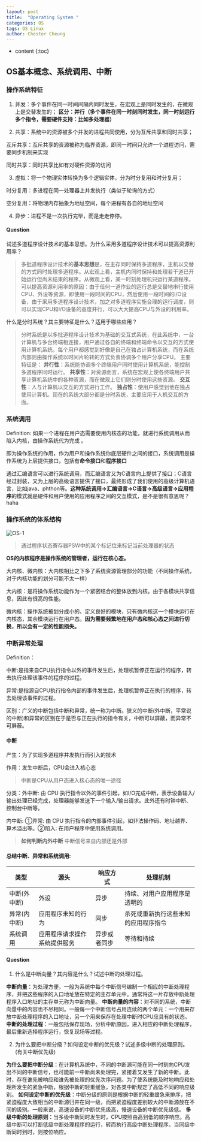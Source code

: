 ```yaml
---
layout: post
title:  "Operating System "
categories: OS
tags: OS Linux
author: Chester Cheung
---
```


* content
{:toc}


## OS基本概念、系统调用、中断

### 操作系统特征

1. 并发：多个事件在同一时间间隔内同时发生，在宏观上是同时发生的，在微观上是交替发生的；
**区分：并行（多个事件在同一时刻同时发生，同一时刻运行多个指令，需要硬件支持：比如多处理器）**






2. 共享：系统中的资源被多个并发的进程共同使用，分为互斥共享和同时共享；

互斥共享：互斥共享的资源被称为临界资源，即同一时间只允许一个进程访问，需要同步机制来实现

同时共享：同时共享比如有对硬件资源的访问

3. 虚拟：将一个物理实体转换为多个逻辑实体，分为时分复用和时分复用；

时分复用：多进程在同一处理器上并发执行（类似于轮询的方式）

空分复用：将物理内存抽象为地址空间，每个进程有各自的地址空间

4. 异步：进程不是一次执行完毕，而是走走停停。

#### Question

试述多道程序设计技术的基本思想。为什么采用多道程序设计技术可以提高资源利用率？

> 多批道程序设计技术的**基本思想**是，在主存同时保持多道程序，主机以交替的方式同时处理多道程序。从宏观上看，主机内同时保持和处理若干道已开始运行但尚未结束的程序。从微观上看，某一时刻处理机只运行某道程序。 可以提高资源利用率的原因：由于任何一道作业的运行总是交替地串行使用CPU、外设等资源，即使用一段时间的CPU，然后使用一段时间的I/O设备，由于采用多道程序设计技术，加之对多道程序实施合理的运行调度，则可以实现CPU和I/O设备的高度并行，可以大大提高CPU与外设的利用率。

什么是分时系统？其主要特征是什么？适用于哪些应用？

> 分时系统是以多批道程序设计技术为基础的交互式系统，在此系统中，一台计算机与多台终端相连接，用户通过各自的终端和终端命令以交互的方式使用计算机系统。每个用户都感觉到好像是自己在独占计算机系统，而在系统内部则由操作系统以时间片轮转的方式负责协调多个用户分享CPU。 主要特征是： 
**并行性**：系统能协调多个终端用户同时使用计算机系统，能控制多道程序同时运行。
**共享性**：对资源而言，系统在宏观上使各终端用户共享计算机系统中的各种资源，而在微观上它们则分时使用这些资源。
**交互性**：人与计算机以交互的方式进行工作。 
**独占性**：使用户感觉到他在独占使用计算机。现在的系统大部分都是分时系统，主要应用于人机交互的方面。

### 系统调用

Definition: 如果一个进程在用户态需要使用内核态的功能，就进行系统调用从而陷入内核，由操作系统代为完成 。

即为操作系统的作用，作为用户和操作系统你底层硬件之间的接口，系统调用是操作系统为上层提供接口，包括有**命令接口**和**程序接口**

通过汇编语言可以进行系统调用，而汇编语言又为C语言向上提供了接口；C语言经过封装，又为上层的高级语言提供了接口，最终形成了我们使用的高级计算机语言，比如java、phthon等。**这种系统调用->汇编语言->C语言->高级语言->应用程序**的模式就是硬件和用户使用的应用程序之间的交互模式，是不是很有意思呢？haha

### 操作系统的体系结构

![OS-1](https://zhychesterchueng.github.io/photos/OS-1.png)

> 通过程序状态寄存器PSW中的某个标记位来标记当前处理器的状态

**OS的内核程序是操作系统的管理者，运行在核心态。**

大内核、微内核：大内核相比之下多了系统资源管理部分的功能（不同操作系统，对于内核功能的划分可能不太一样）

大内核：是将操作系统功能作为一个紧密结合的整体放到内核。由于各模块共享信息，因此有很高的性能。

微内核：操作系统被划分成小的、定义良好的模块，只有微内核这一个模块运行在内核态，其余模块运行在用户态。**因为需要频繁地在用户态和核心态之间进行切换，所以会有一定的性能损失。**

### 中断异常处理

Definition：

中断:是指来自CPU执行指令以外的事件发生后，处理机暂停正在运行的程序，转去执行处理该事件的程序的过程。

异常:是指源自CPU执行指令内部的事件发生后，处理机暂停正在执行的程序，转去处理该事件的过程。

区别：广义的中断包括中断和异常，统一称为中断。狭义的中断(外中断，平常说的中断)和异常的区别在于是否与正在执行的指令有关，中断可以屏蔽，而异常不可屏蔽。

#### 中断

产生：为了实现多道程序并发执行而引入的技术

作用：发生中断后，CPU会进入核心态

> 中断是CPU从用户态进入核心态的唯一途径

分类：外中断: 由 CPU 执行指令以外的事件引起，如I/O完成中断，表示设备输入/输出处理已经完成，处理器能够发送下一个输入/输出请求。此外还有时钟中断、控制台中断等。

内中断: ①异常: 由 CPU 执行指令的内部事件引起，如非法操作码、地址越界、算术溢出等。②陷入: 在用户程序中使用系统调用。

> **如何判断内外中断**
中断信号来自内部还是外部

#### 总结中断、异常和系统调用: 

|类型|源头|响应方式|处理机制|
|--|--|--|--|
|中断(外中断)|外设|异步|持续、对用户应用程序是透明的|
|异常(内中断)|应用程序未知的行为|同步|杀死或重新执行这些未知的应用程序指令|
|系统调用|应用程序请求操作系统提供服务|异步或者同步|等待和持续|


#### Question

1. 什么是中断向量？其内容是什么？试述中断的处理过程。

**中断向量**：为处理方便，一般为系统中每个中断信号编制一个相应的中断处理程序，并把这些程序的入口地址放在特定的主存单元中。通常将这一片存放中断处理程序入口地址的主存单元称为中断向量。 **中断向量的内容**：对不同的系统，中断向量中的内容也不尽相同。一般每一个中断信号占用连续的两个单元：一个用来存放中断处理程序的入口地址，另一个用来保存在处理中断时CPU应具有的状态。 **中断的处理过程**：一般包括保存现场，分析中断原因，进入相应的中断处理程序，最后重新选择程序运行，恢复现场等过程。

2. 为什么要把中断分级？如何设定中断的优先级？试述多级中断的处理原则。 (有关中断优先级)

**为什么要把中断分级**：在计算机系统中，不同的中断源可能在同一时刻向CPU发出不同的中断信号，也可能前一中断尚未处理完，紧接着又发生了新的中断。此时，存在谁先被响应和谁先被处理的优先次序问题。为了使系统能及时地响应和处理所发生的紧急中断，根据中断的轻重缓急，对各类中断规定了高低不同的响应级别。 **如何设定中断的优先级**：中断分级的原则是根据中断的轻重缓急来排序，把紧迫程度大致相当的中断源归并在同一级，而把紧迫程度差别较大的中断源放在不同的级别。一般来说，高速设备的中断优先级高，慢速设备的中断优先级低。 **多级中断的处理原则**：当多级中断同时发生时，CPU按照由高到低的顺序响应。高级中断可以打断低级中断处理程序的运行，转而执行高级中断处理程序。当同级中断同时到时，则按位响应。
